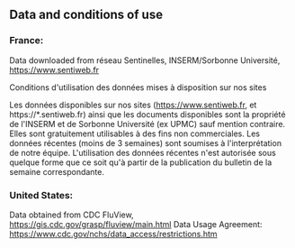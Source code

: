 ## Data and conditions of use

### France:
Data downloaded from réseau Sentinelles, INSERM/Sorbonne Université, https://www.sentiweb.fr

Conditions d'utilisation des données mises à disposition sur nos sites

Les données disponibles sur nos sites (https://www.sentiweb.fr, et https://*.sentiweb.fr) ainsi que les documents disponibles sont la propriété de l'INSERM et de Sorbonne Université (ex UPMC) sauf mention contraire. Elles sont gratuitement utilisables à des fins non commerciales. Les données récentes (moins de 3 semaines) sont soumises à l'interprétation de notre équipe. L'utilisation des données récentes n'est autorisée sous quelque forme que ce soit qu'à partir de la publication du bulletin de la semaine correspondante.


### United States:
Data obtained from CDC FluView, https://gis.cdc.gov/grasp/fluview/main.html
Data Usage Agreement: https://www.cdc.gov/nchs/data_access/restrictions.htm
